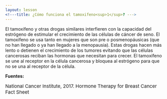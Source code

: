 ```yaml
---
layout: lesson
<!---title: ¿Cómo funciona el tamoxifeno<sup>1</sup>? --->
---
```


El tamoxifeno y otras drogas similares interfieren con la capacidad del estrógeno de estimular el crecimiento de las células de cáncer de seno. El tamoxifeno se usa tanto en mujeres que son pre o posmenopáusicas (que no han llegado o ya han llegado a la menopausia). Estas drogas hacen más lento o detienen el crecimiento de los tumores evitando que las células cancerosas reciban las hormonas que necesitan para crecer. El tamoxifeno se une al receptor en la célula cancerosa y bloquea al estrógeno para que no se una al receptor de la célula. 

**Fuentes:**

<span style="font-size:15px;">National Cancer Institute, 2017. Hormone Therapy for Breast Cancer Fact Sheet</span>

